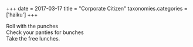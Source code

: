 +++
date = 2017-03-17
title = "Corporate Citizen"
taxonomies.categories = ['haiku']
+++

Roll with the punches  
Check your panties for bunches  
Take the free lunches.
